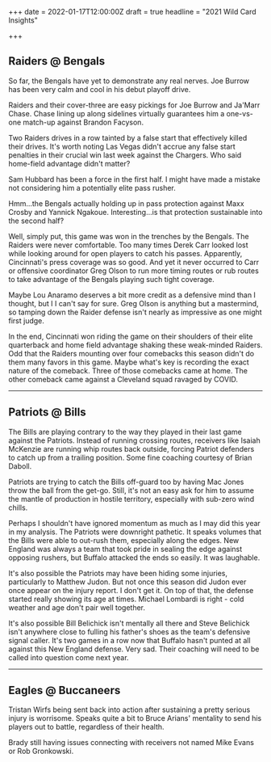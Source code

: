 +++
date = 2022-01-17T12:00:00Z
draft = true
headline = "2021 Wild Card Insights"

+++
## Raiders @ Bengals

So far, the Bengals have yet to demonstrate any real nerves. Joe Burrow has been very calm and cool in his debut playoff drive.

Raiders and their cover-three are easy pickings for Joe Burrow and Ja'Marr Chase. Chase lining up along sidelines virtually guarantees him a one-vs-one match-up against Brandon Facyson.

Two Raiders drives in a row tainted by a false start that effectively killed their drives. It's worth noting Las Vegas didn't accrue any false start penalties in their crucial win last week against the Chargers. Who said home-field advantage didn't matter?

Sam Hubbard has been a force in the first half. I might have made a mistake not considering him a potentially elite pass rusher.

Hmm...the Bengals actually holding up in pass protection against Maxx Crosby and Yannick Ngakoue. Interesting...is that protection sustainable into the second half?

Well, simply put, this game was won in the trenches by the Bengals. The Raiders were never comfortable. Too many times Derek Carr looked lost while looking around for open players to catch his passes. Apparently, Cincinnati's press coverage was so good. And yet it never occurred to Carr or offensive coordinator Greg Olson to run more timing routes or rub routes to take advantage of the Bengals playing such tight coverage.

Maybe Lou Anaramo deserves a bit more credit as a defensive mind than I thought, but I I can't say for sure. Greg Olson is anything but a mastermind, so tamping down the Raider defense isn't nearly as impressive as one might first judge.

In the end, Cincinnati won riding the game on their shoulders of their elite quarterback and home field advantage shaking these weak-minded Raiders. Odd that the Raiders mounting over four comebacks this season didn't do them many favors in this game. Maybe what's key is recording the exact nature of the comeback. Three of those comebacks came at home. The other comeback came against a Cleveland squad ravaged by COVID.

***

## Patriots @ Bills

The Bills are playing contrary to the way they played in their last game against the Patriots. Instead of running crossing routes, receivers like Isaiah McKenzie are running whip routes back outside, forcing Patriot defenders to catch up from a trailing position. Some fine coaching courtesy of Brian Daboll.

Patriots are trying to catch the Bills off-guard too by having Mac Jones throw the ball from the get-go. Still, it's not an easy ask for him to assume the mantle of production in hostile territory, especially with sub-zero wind chills.

Perhaps I shouldn't have ignored momentum as much as I may did this year in my analysis. The Patriots were downright pathetic. It speaks volumes that the Bills were able to out-rush them, especially along the edges. New England was always a team that took pride in sealing the edge against opposing rushers, but Buffalo attacked the ends so easily. It was laughable.

It's also possible the Patriots may have been hiding some injuries, particularly to Matthew Judon. But not once this season did Judon ever once appear on the injury report. I don't get it. On top of that, the defense started really showing its age at times. Michael Lombardi is right - cold weather and age don't pair well together.

It's also possible Bill Belichick isn't mentally all there and Steve Belichick isn't anywhere close to fulling his father's shoes as the team's defensive signal caller. It's two games in a row now that Buffalo hasn't punted at all against this New England defense. Very sad. Their coaching will need to be called into question come next year.

***

## Eagles @ Buccaneers

Tristan Wirfs being sent back into action after sustaining a pretty serious injury is worrisome. Speaks quite a bit to Bruce Arians' mentality to send his players out to battle, regardless of their health.

Brady still having issues connecting with receivers not named Mike Evans or Rob Gronkowski.